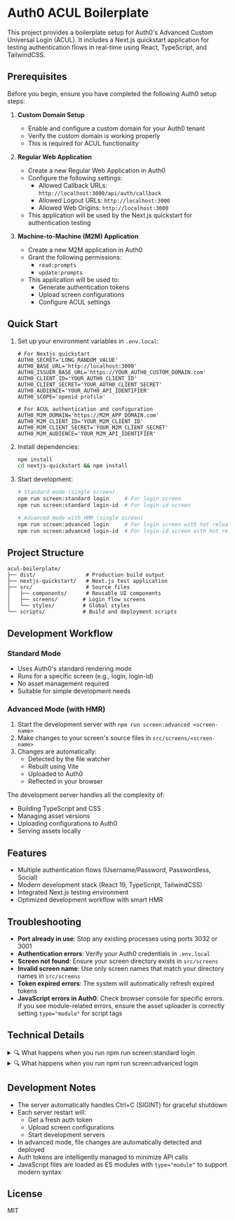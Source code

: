 # Auth0 ACUL Boilerplate

This project provides a boilerplate setup for Auth0's Advanced Custom Universal Login (ACUL). It includes a Next.js quickstart application for testing authentication flows in real-time using React, TypeScript, and TailwindCSS.

## Prerequisites

Before you begin, ensure you have completed the following Auth0 setup steps:

1. **Custom Domain Setup**
   - Enable and configure a custom domain for your Auth0 tenant
   - Verify the custom domain is working properly
   - This is required for ACUL functionality

2. **Regular Web Application**
   - Create a new Regular Web Application in Auth0
   - Configure the following settings:
     - Allowed Callback URLs: `http://localhost:3000/api/auth/callback`
     - Allowed Logout URLs: `http://localhost:3000`
     - Allowed Web Origins: `http://localhost:3000`
   - This application will be used by the Next.js quickstart for authentication testing

3. **Machine-to-Machine (M2M) Application**
   - Create a new M2M application in Auth0
   - Grant the following permissions:
     - `read:prompts`
     - `update:prompts`
   - This application will be used to:
     - Generate authentication tokens
     - Upload screen configurations
     - Configure ACUL settings

## Quick Start

1. Set up your environment variables in `.env.local`:
   ```env
   # For Nextjs quickstart
   AUTH0_SECRET='LONG_RANDOM_VALUE'
   AUTH0_BASE_URL='http://localhost:3000'
   AUTH0_ISSUER_BASE_URL='https://YOUR_AUTH0_CUSTOM_DOMAIN.com'
   AUTH0_CLIENT_ID='YOUR_AUTH0_CLIENT_ID'
   AUTH0_CLIENT_SECRET='YOUR_AUTH0_CLIENT_SECRET'
   AUTH0_AUDIENCE='YOUR_AUTH0_API_IDENTIFIER'
   AUTH0_SCOPE='openid profile'

   # For ACUL authentication and configuration
   AUTH0_M2M_DOMAIN='https://M2M_APP_DOMAIN.com'
   AUTH0_M2M_CLIENT_ID='YOUR_M2M_CLIENT_ID'
   AUTH0_M2M_CLIENT_SECRET='YOUR_M2M_CLIENT_SECRET'
   AUTH0_M2M_AUDIENCE='YOUR_M2M_API_IDENTIFIER'
   ```

2. Install dependencies:
   ```bash
   npm install
   cd nextjs-quickstart && npm install
   ```

3. Start development:
   ```bash
   # Standard mode (single screen)
   npm run screen:standard login     # For login screen
   npm run screen:standard login-id  # For login-id screen

   # Advanced mode with HMR (single screen)
   npm run screen:advanced login     # For login screen with hot reload
   npm run screen:advanced login-id  # For login-id screen with hot reload
   ```

## Project Structure
```
acul-boilerplate/
├── dist/                # Production build output
├── nextjs-quickstart/   # Next.js test application
├── src/                 # Source files
│   ├── components/      # Reusable UI components
│   ├── screens/        # Login flow screens
│   └── styles/         # Global styles
└── scripts/            # Build and deployment scripts
```

## Development Workflow

### Standard Mode
- Uses Auth0's standard rendering mode
- Runs for a specific screen (e.g., login, login-id)
- No asset management required
- Suitable for simple development needs

### Advanced Mode (with HMR)
1. Start the development server with `npm run screen:advanced <screen-name>`
2. Make changes to your screen's source files in `src/screens/<screen-name>`
3. Changes are automatically:
   - Detected by the file watcher
   - Rebuilt using Vite
   - Uploaded to Auth0
   - Reflected in your browser

The development server handles all the complexity of:
- Building TypeScript and CSS
- Managing asset versions
- Uploading configurations to Auth0
- Serving assets locally

## Features

- Multiple authentication flows (Username/Password, Passwordless, Social)
- Modern development stack (React 19, TypeScript, TailwindCSS)
- Integrated Next.js testing environment
- Optimized development workflow with smart HMR

## Troubleshooting

- **Port already in use**: Stop any existing processes using ports 3032 or 3001
- **Authentication errors**: Verify your Auth0 credentials in `.env.local`
- **Screen not found**: Ensure your screen directory exists in `src/screens`
- **Invalid screen name**: Use only screen names that match your directory names in `src/screens`
- **Token expired errors**: The system will automatically refresh expired tokens
- **JavaScript errors in Auth0**: Check browser console for specific errors. If you see module-related errors, ensure the asset uploader is correctly setting `type="module"` for script tags

## Technical Details

<details>
<summary>🔍 What happens when you run npm run screen:standard login</summary>

1. **Environment Check**
   - Validates all required environment variables
   - Ensures Auth0 M2M credentials are properly configured

2. **Port Availability Check**
   - Checks if ports 3032 (ACUL server) and 3001 (API server) are available
   - Fails if any port is in use

3. **Screen Validation**
   - Checks if the specified screen exists in `src/screens` directory
   - Fails if screen directory is not found

4. **Auth Token Generation**
   ```http
   POST ${AUTH0_M2M_DOMAIN}/oauth/token
   Content-Type: application/json

   {
     "client_id": "your-m2m-client-id",
     "client_secret": "your-m2m-client-secret",
     "audience": "your-audience",
     "grant_type": "client_credentials"
   }
   ```

5. **Screen Configuration Upload**
   ```http
   PATCH ${AUTH0_ISSUER_BASE_URL}/api/v2/prompts/${screenName}/screen/${screenName}/rendering
   Authorization: Bearer ${access_token}
   Content-Type: application/json

   {
     "rendering_mode": "standard"
   }
   ```

6. **Server Start**
   - Starts ACUL development server
   - Starts Next.js development server
</details>

<details>
<summary>🔍 What happens when you run npm run screen:advanced login</summary>

1. **Environment & Port Checks**
   - Same as standard mode

2. **Build Process**
   - Compiles assets to `dist/assets/` directory
   - Generates JavaScript bundles (main and vendor) and CSS files
   - Applies code splitting for better performance

3. **Asset Discovery**
   - Scans `dist/assets/` directory for JS and CSS files
   - Identifies main bundle, vendor bundle, and CSS files
   - Prepares asset URLs for configuration

4. **Advanced Configuration Upload**
   ```http
   PATCH ${AUTH0_ISSUER_BASE_URL}/api/v2/prompts/login/screen/login/rendering
   Authorization: Bearer ${access_token}
   Content-Type: application/json

   {
     "rendering_mode": "advanced",
     "context_configuration": [],
     "default_head_tags_disabled": false,
     "head_tags": [
       {
         "tag": "link",
         "attributes": {
           "rel": "stylesheet",
           "href": "http://127.0.0.1:3032/assets/style.[hash].css"
         }
       },
       {
         "tag": "meta",
         "attributes": {
           "name": "viewport",
           "content": "width=device-width, initial-scale=1"
         }
       },
       {
         "tag": "script",
         "attributes": {
           "src": "http://127.0.0.1:3032/assets/vendor.[hash].js",
           "type": "module"
         }
       },
       {
         "tag": "script",
         "attributes": {
           "src": "http://127.0.0.1:3032/assets/index.[hash].js",
           "type": "module"
         }
       }
     ]
   }
   ```

5. **Server Start**
   - Starts ACUL development server
   - Starts Next.js development server
   - Starts file watcher for automatic rebuilds
</details>

## Development Notes

- The server automatically handles Ctrl+C (SIGINT) for graceful shutdown
- Each server restart will:
  - Get a fresh auth token
  - Upload screen configurations
  - Start development servers
- In advanced mode, file changes are automatically detected and deployed
- Auth tokens are intelligently managed to minimize API calls
- JavaScript files are loaded as ES modules with `type="module"` to support modern syntax

## License

MIT